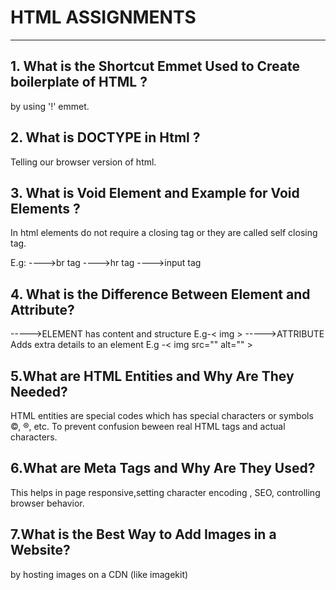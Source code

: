 # HTML ASSIGNMENTS
---
## 1. What is the Shortcut Emmet Used to Create boilerplate of HTML ?

by using '!' emmet.

## 2. What is DOCTYPE in Html ?

Telling our browser version of html.

## 3. What is Void Element and Example for Void Elements ?

In html elements do not require a closing tag or they are called self closing tag.

E.g: 
 ---->br tag
 ---->hr tag
 ---->input tag
## 4. What is the Difference Between Element and Attribute?
----->ELEMENT
has content and structure E.g-< img >
----->ATTRIBUTE
Adds extra details to an element E.g -< img src="" alt="" >
## 5.What are HTML Entities and Why Are They Needed?

HTML entities are special codes which has special characters or symbols ©, ®, etc.
To prevent confusion beween real HTML tags and actual characters.

## 6.What are Meta Tags and Why Are They Used?

This helps in page responsive,setting character encoding , SEO, controlling browser behavior.

## 7.What is the Best Way to Add Images in a Website?

by hosting images on a CDN (like imagekit)
